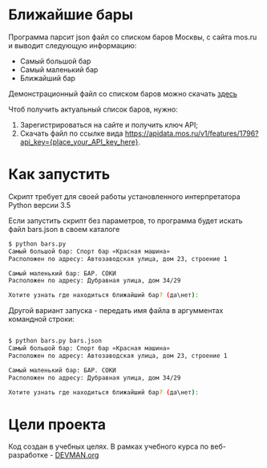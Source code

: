 # Ближайшие бары

Программа парсит json файл со списком баров Москвы, с сайта mos.ru и выводит следующую информацию:
* Самый большой бар
* Самый маленький бар
* Ближайший бар

Демонстрационный файл со списком баров можно скачать [здесь](https://devman.org/media/filer_public/95/74/957441dc-78df-4c99-83b2-e93dfd13c2fa/bars.json)

Чтоб получить актуальный список баров, нужно:
1. Зарегистрироваться на сайте и получить ключ API;
2. Скачать файл по ссылке вида https://apidata.mos.ru/v1/features/1796?api_key={place_your_API_key_here}.

# Как запустить

Скрипт требует для своей работы установленного интерпретатора Python версии 3.5

Если запустить скрипт без параметров, то программа будет искать файл bars.json в своем каталоге

```bash
$ python bars.py
Самый большой бар: Спорт бар «Красная машина»
Расположен по адресу: Автозаводская улица, дом 23, строение 1

Самый маленький бар: БАР. СОКИ
Расположен по адресу: Дубравная улица, дом 34/29

Хотите узнать где находиться ближайший бар? (да\нет):

```


Другой вариант запуска - передать имя файла в аргумментах командной строки:

```bash

$ python bars.py bars.json
Самый большой бар: Спорт бар «Красная машина»
Расположен по адресу: Автозаводская улица, дом 23, строение 1

Самый маленький бар: БАР. СОКИ
Расположен по адресу: Дубравная улица, дом 34/29

Хотите узнать где находиться ближайший бар? (да\нет):

```

# Цели проекта

Код создан в учебных целях. В рамках учебного курса по веб-разработке - [DEVMAN.org](https://devman.org)
